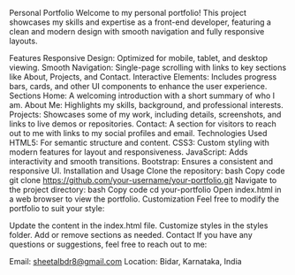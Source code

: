 Personal Portfolio
Welcome to my personal portfolio! This project showcases my skills and expertise as a front-end developer, featuring a clean and modern design with smooth navigation and fully responsive layouts.

Features
Responsive Design: Optimized for mobile, tablet, and desktop viewing.
Smooth Navigation: Single-page scrolling with links to key sections like About, Projects, and Contact.
Interactive Elements: Includes progress bars, cards, and other UI components to enhance the user experience.
Sections
Home: A welcoming introduction with a short summary of who I am.
About Me: Highlights my skills, background, and professional interests.
Projects: Showcases some of my work, including details, screenshots, and links to live demos or repositories.
Contact: A section for visitors to reach out to me with links to my social profiles and email.
Technologies Used
HTML5: For semantic structure and content.
CSS3: Custom styling with modern features for layout and responsiveness.
JavaScript: Adds interactivity and smooth transitions.
Bootstrap: Ensures a consistent and responsive UI.
Installation and Usage
Clone the repository:
bash
Copy code
git clone https://github.com/your-username/your-portfolio.git
Navigate to the project directory:
bash
Copy code
cd your-portfolio
Open index.html in a web browser to view the portfolio.
Customization
Feel free to modify the portfolio to suit your style:

Update the content in the index.html file.
Customize styles in the styles folder.
Add or remove sections as needed.
Contact
If you have any questions or suggestions, feel free to reach out to me:

Email: sheetalbdr8@gmail.com
Location: Bidar, Karnataka, India
